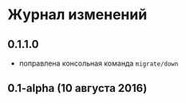 # Журнал изменений

## 0.1.1.0

- поправлена консольная команда `migrate/down`

## 0.1-alpha (10 августа 2016)